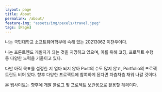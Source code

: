 ```yaml
---
layout: page
title: About
permalink: /about/
feature-img: "assets/img/pexels/travel.jpeg"
tags: [Page]
---
```


나는 국민대학교 소프트웨어학부에 속해 있는 20213062 이찬우이다.

나는 프론트엔드 개발자가 되는 것을 지망하고 있으며, 이를 위해 코딩, 프로젝트 수행 등 다양한 노력을 기울이고 있다.

다만 아직 목표를 설정한 지 얼마 되지 않아 Post의 수도 많지 않고, Portfolio의 프로젝트란도 비어 있다.
향후 다양한 프로젝트에 참여하게 된다면 차츰차츰 채워 나갈 것이다.

본 웹사이트는 향후에 개발 블로그 및 프로젝트 보관용으로 활용할 계획이다.
